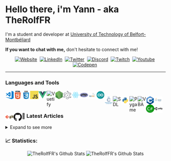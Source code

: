 # Hello there, i'm Yann - aka TheRolfFR

I'm a student and developer at [University of Technology of Belfort-Montbéliard](https://www.utbm.fr/)
<p>
	<b>If you want to chat with me,</b> don't hesitate to connect with me!
</p>

<p align="center">
<a href="https://bit.ly/therolf-website"><img alt="Website" src="https://img.shields.io/badge/Website-31a589?style=for-the-badge&logoColor=white"></a>&nbsp;
<a href="https://bit.ly/therolf-linkedin"><img alt="LinkedIn" src="https://img.shields.io/badge/LinkedIn-0077B5?style=for-the-badge&logo=linkedin&logoColor=white"></a>&nbsp;
<a href="https://bit.ly/therolf-twitter"><img alt="Twitter" src="https://img.shields.io/badge/Twitter-1DA1F2?style=for-the-badge&logo=twitter&logoColor=white"></a>&nbsp;
<a href="https://discordapp.com/users/173336582265241601"><img alt="Discord" src="https://img.shields.io/badge/Discord-7289DA?style=for-the-badge&logo=discord&logoColor=white"></a>&nbsp;
<a href="https://bit.ly/therolf-twitch"><img alt="Twitch" src="https://img.shields.io/badge/Twitch-6034b2?style=for-the-badge&logo=twitch&logoColor=white"></a>&nbsp;
<a href="https://bit.ly/therolf-youtube"><img alt="Youtube" src="https://img.shields.io/badge/YouTube-FF0000?style=for-the-badge&logo=youtube&logoColor=white"></a>&nbsp;
 <a href="https://bit.ly/therolf-codepen"><img alt="Codepen" src="https://img.shields.io/badge/CodePen-000000?style=for-the-badge&logo=codepen&logoColor=white"></a>&nbsp;
</p>

<hr>

### Languages and Tools

<img align="left" alt="Visual Studio Code" width="26px" src="https://raw.githubusercontent.com/github/explore/80688e429a7d4ef2fca1e82350fe8e3517d3494d/topics/visual-studio-code/visual-studio-code.png" /><img align="left" alt="HTML5" width="26px" src="https://raw.githubusercontent.com/github/explore/80688e429a7d4ef2fca1e82350fe8e3517d3494d/topics/html/html.png" /><img align="left" alt="CSS3" width="26px" src="https://raw.githubusercontent.com/github/explore/80688e429a7d4ef2fca1e82350fe8e3517d3494d/topics/css/css.png" /><img align="left" alt="JavaScript" width="26px" src="https://raw.githubusercontent.com/github/explore/80688e429a7d4ef2fca1e82350fe8e3517d3494d/topics/javascript/javascript.png" /><img align="left" alt="VueJS" width="26px" src="https://raw.githubusercontent.com/github/explore/80688e429a7d4ef2fca1e82350fe8e3517d3494d/topics/vue/vue.png" /><img align="left" alt="Vuetify" width="26px" src="https://screenshots.imgix.net/sheepdigit/test/vuetify-logo/1.0.0/5d626a8293fdc2001a399e40/202513a2-0d8c-43c6-8f9a-7a194d572d50.png" /><img align="left" alt="Node.js" width="26px" src="https://raw.githubusercontent.com/github/explore/80688e429a7d4ef2fca1e82350fe8e3517d3494d/topics/nodejs/nodejs.png" /><img align="left" alt="ElectronJS" width="26px" src="https://raw.githubusercontent.com/github/explore/80688e429a7d4ef2fca1e82350fe8e3517d3494d/topics/electron/electron.png" /><img align="left" alt="React" width="26px" src="https://raw.githubusercontent.com/github/explore/80688e429a7d4ef2fca1e82350fe8e3517d3494d/topics/react/react.png" /><img align="left" alt="PHP" width="26px" src="https://raw.githubusercontent.com/github/explore/e94815998e4e0713912fed477a1f346ec04c3da2/topics/php/php.png" /><img align="left" alt="MySQL" width="26px" src="https://raw.githubusercontent.com/github/explore/80688e429a7d4ef2fca1e82350fe8e3517d3494d/topics/mysql/mysql.png" /><img align="left" alt="Arduino" width="26px" src="https://raw.githubusercontent.com/github/explore/80688e429a7d4ef2fca1e82350fe8e3517d3494d/topics/arduino/arduino.png" />

<br>

<div>
<img align="left" alt="C" width="26px" src="https://raw.githubusercontent.com/github/explore/80688e429a7d4ef2fca1e82350fe8e3517d3494d/topics/c/c.png" />
<img align="left" alt="SDL" width="26px" src="https://tr0ll.net/libsdl/contest/pictures/ArneClaus.gif" />
<img align="left" alt="Python" width="26px" src="https://raw.githubusercontent.com/github/explore/80688e429a7d4ef2fca1e82350fe8e3517d3494d/topics/python/python.png" />
<img align="left" alt="Pygame" width="26px" src="https://zestedesavoir.com/media/galleries/2132/a611f9fc-4d66-4d8b-aa0f-585733938c74.png.144x144_q95_crop.png" />
<img align="left" alt="VBA" width="26px" src="https://wyday.com/images/lm/langs/vba.svg" />
<img align="left" alt="C++" width="26px" src="https://raw.githubusercontent.com/github/explore/80688e429a7d4ef2fca1e82350fe8e3517d3494d/topics/cpp/cpp.png" />
<img align="left" alt="Java" width="26px" src="https://raw.githubusercontent.com/github/explore/80688e429a7d4ef2fca1e82350fe8e3517d3494d/topics/java/java.png" />
<img align="left" alt="C#" width="26px" src="https://raw.githubusercontent.com/github/explore/80688e429a7d4ef2fca1e82350fe8e3517d3494d/topics/csharp/csharp.png" />
<img align="left" alt="Unity" width="26px" src="https://raw.githubusercontent.com/github/explore/80688e429a7d4ef2fca1e82350fe8e3517d3494d/topics/unity/unity.png" />
<img align="left" alt="Git" width="26px" src="https://raw.githubusercontent.com/github/explore/80688e429a7d4ef2fca1e82350fe8e3517d3494d/topics/git/git.png" />
<img align="left" alt="GitHub" width="26px" src="https://raw.githubusercontent.com/github/explore/78df643247d429f6cc873026c0622819ad797942/topics/github/github.png" />
</div>

<br>

<h3>📕 Latest Articles</h3>
<details>
	<summary>Expand to see more</summary>
	
<!-- BLOG-POST-LIST:START -->
- [How I reverse engineered my bus stop service to make my own app: Part 3: Make the app](http://therolf.fr/anchor/index.php/posts/optymo-reverse-engineering-part-3)
- [How I reverse engineered my bus stop service to make my own app: Part 2: Structure the data](http://therolf.fr/anchor/index.php/posts/optymo-reverse-engineering-part-2)
- [How I reverse engineered my bus stop service to make my own app: Part 1: Get the data](http://therolf.fr/anchor/index.php/posts/optymo-reverse-engineering-part-1)
- [Add your search engine to Firefox with OpenSearch](http://therolf.fr/anchor/index.php/posts/add-your-search-engine-to-firefox-with-opensearch)
<!-- BLOG-POST-LIST:END -->
</details>
<h3>📈 Statistics:</h3>

<p align="center">
	<img height="120" alt="TheRolfFR's Github Stats" src="https://github-readme-stats.vercel.app/api/top-langs/?username=TheRolfFR&layout=compact&theme=vue-dark&hide_title=true&hide_border=true">
	<img height="120" alt="TheRolfFR's Github Stats" src="https://github-readme-stats.vercel.app/api?username=TheRolfFR&theme=vue-dark&hide=prs&show_icons=true&hide_title=true&hide_border=true">
</p>
